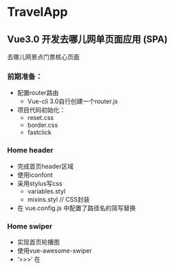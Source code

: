 # TravelApp
## Vue3.0 开发去哪儿网单页面应用 (SPA)<br>
去哪儿网景点门票核心页面

### 前期准备：
* 配置router路由
  * Vue-cli 3.0自行创建一个router.js
* 项目代码初始化：
  * reset.css
  * border.css
  * fastclick

### Home header
* 完成首页header区域<br>
* 使用iconfont<br>
* 采用stylus写css
  * variables.styl
  * mixins.styl  // CSS封装
* 在 vue.config.js 中配置了路径名的简写替换

### Home swiper
* 实现首页轮播图<br>
* 使用vue-awesome-swiper<br>
* ‘>>>’ 在<style scoped>下实现CSS样式穿透<br>

### Home icons
* 实现首页图标区域的布局<br>
* 数据分页逻辑：通过计算把每8个图标分配到一个页面<br>
* 分页通过swiper展示<br>

### Home featured
* 实现首页猜你喜欢组件开发<br>
* 实现首页周末去哪儿组件开发<br>

### Ajax获取首页数据
* axios实现数据（模拟数据）请求：<br>
  * 在 vue.config.js 中配置:<br>
  利用vue中webpack-dev-server提供的proxy代理功能，转发数据请求（把对/api下面json文件的请求路径替换至本地的模拟数据文件夹下）<br>
  * 记得在 .gitignore 文件中添加模拟数据的文件夹路径
* 将home组件所获取的json数据分发到每个子组件，实现首页父子组件传值

### City header
* 完成City页面header与搜索框的布局

### City list
* 城市列表布局
* 结合BetterScroll插件实现列表滚动效果
  * 通过 $refs 获取用ref属性注册的DOM对象
* axios获取页面动态数据
* 字母表定位
  * 兄弟组件间联动
  * watch属性里侦听字母点击的变化
* 监听字母表滑动事件
  * 函数节流，设定timer控制函数执行频率

### 搜索逻辑
* 匹配输入文字 v-model=“keyword”
* 没有匹配数据的时候显示提示

### Vuex实现数据共享
* 数据存储在 this.$store.state 里
* 点击列表会把数据传给Vuex的store，通过commit方法调用mutations去改变数据
* 点击列表城市时页面跳转回到首页
  * this.$router.push('/')

* Vuex的深入使用
  * localStorage本地存储（html5提供的新api，实现类似cookie的功能）
  * js内容拆分
  * 使用mapState和mapMutations辅助函数映射store里的数据

* 使用<keep-alive>缓存内容，避免页面反复渲染
  * 此时组件被激活时，会触发activated生命周期钩子函数，
    * 判断城市是否改变，若改变则重新发送ajax请求


## Project setup
```
npm install
```

### Compiles and hot-reloads for development
```
npm run serve
```

### Compiles and minifies for production
```
npm run build
```

### Lints and fixes files
```
npm run lint
```

### Customize configuration
See [Configuration Reference](https://cli.vuejs.org/config/).
